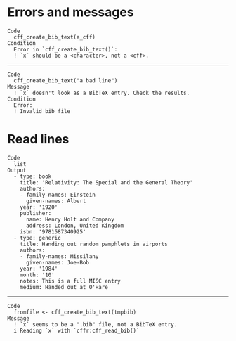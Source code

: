 # Errors and messages

    Code
      cff_create_bib_text(a_cff)
    Condition
      Error in `cff_create_bib_text()`:
      ! `x` should be a <character>, not a <cff>.

---

    Code
      cff_create_bib_text("a bad line")
    Message
      ! `x` doesn't look as a BibTeX entry. Check the results.
    Condition
      Error:
      ! Invalid bib file

# Read lines

    Code
      list
    Output
      - type: book
        title: 'Relativity: The Special and the General Theory'
        authors:
        - family-names: Einstein
          given-names: Albert
        year: '1920'
        publisher:
          name: Henry Holt and Company
          address: London, United Kingdom
        isbn: '9781587340925'
      - type: generic
        title: Handing out random pamphlets in airports
        authors:
        - family-names: Missilany
          given-names: Joe-Bob
        year: '1984'
        month: '10'
        notes: This is a full MISC entry
        medium: Handed out at O'Hare

---

    Code
      fromfile <- cff_create_bib_text(tmpbib)
    Message
      ! `x` seems to be a ".bib" file, not a BibTeX entry.
      i Reading `x` with `cffr:cff_read_bib()`

